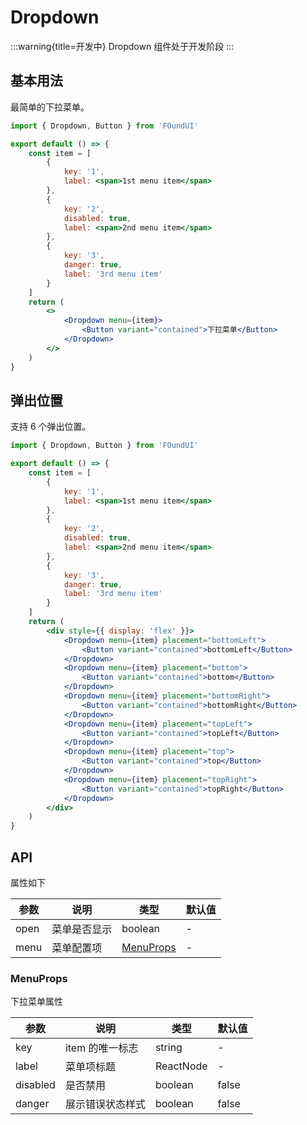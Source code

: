 # Dropdown

:::warning{title=开发中}
Dropdown 组件处于开发阶段
:::

## 基本用法

最简单的下拉菜单。

```jsx
import { Dropdown, Button } from 'FOundUI'

export default () => {
    const item = [
        {
            key: '1',
            label: <span>1st menu item</span>
        },
        {
            key: '2',
            disabled: true,
            label: <span>2nd menu item</span>
        },
        {
            key: '3',
            danger: true,
            label: '3rd menu item'
        }
    ]
    return (
        <>
            <Dropdown menu={item}>
                <Button variant="contained">下拉菜单</Button>
            </Dropdown>
        </>
    )
}
```

## 弹出位置

支持 6 个弹出位置。

```jsx
import { Dropdown, Button } from 'FOundUI'

export default () => {
    const item = [
        {
            key: '1',
            label: <span>1st menu item</span>
        },
        {
            key: '2',
            disabled: true,
            label: <span>2nd menu item</span>
        },
        {
            key: '3',
            danger: true,
            label: '3rd menu item'
        }
    ]
    return (
        <div style={{ display: 'flex' }}>
            <Dropdown menu={item} placement="bottomLeft">
                <Button variant="contained">bottomLeft</Button>
            </Dropdown>
            <Dropdown menu={item} placement="bottom">
                <Button variant="contained">bottom</Button>
            </Dropdown>
            <Dropdown menu={item} placement="bottomRight">
                <Button variant="contained">bottomRight</Button>
            </Dropdown>
            <Dropdown menu={item} placement="topLeft">
                <Button variant="contained">topLeft</Button>
            </Dropdown>
            <Dropdown menu={item} placement="top">
                <Button variant="contained">top</Button>
            </Dropdown>
            <Dropdown menu={item} placement="topRight">
                <Button variant="contained">topRight</Button>
            </Dropdown>
        </div>
    )
}
```

## API

属性如下

<!--
| 参数 | 说明 | 类型 | 默认值 | 版本 |
| --- | --- | --- | --- | --- |
| arrow | 下拉框箭头是否显示 | boolean \| { pointAtCenter: boolean } | false |  |
| autoFocus | 打开后自动聚焦下拉框 | boolean | false | 4.21.0 |
| disabled | 菜单是否禁用 | boolean | - |  |
| destroyPopupOnHide | 关闭后是否销毁 Dropdown | boolean | false |  |
| dropdownRender | 自定义下拉框内容 | (menus: ReactNode) => ReactNode | - | 4.24.0 |
| getPopupContainer | 菜单渲染父节点。默认渲染到 body 上，如果你遇到菜单滚动定位问题，试试修改为滚动的区域，并相对其定位。[示例](https://codepen.io/afc163/pen/zEjNOy?editors=0010) | (triggerNode: HTMLElement) => HTMLElement | () => document.body |  |
| menu | 菜单配置项 | [MenuProps](/components/menu-cn#api) | - | 4.24.0 |
| overlayClassName | 下拉根元素的类名称 | string | - |  |
| overlayStyle | 下拉根元素的样式 | CSSProperties | - |  |
| placement | 菜单弹出位置：`bottom` `bottomLeft` `bottomRight` `top` `topLeft` `topRight` | string | `bottomLeft` |  |
| trigger | 触发下拉的行为, 移动端不支持 hover | Array&lt;`click`\|`hover`\|`contextMenu`> | \[`hover`] |  |
| open | 菜单是否显示，小于 4.23.0 使用 `visible`（[为什么?](/docs/react/faq#弹层类组件为什么要统一至-open-属性)） | boolean | - | 4.23.0 |
| onOpenChange | 菜单显示状态改变时调用，点击菜单按钮导致的消失不会触发。小于 4.23.0 使用 `onVisibleChange`（[为什么?](/docs/react/faq#弹层类组件为什么要统一至-open-属性)） | (open: boolean) => void | - | 4.23.0 | -->

| 参数 | 说明         | 类型                    | 默认值 |
| ---- | ------------ | ----------------------- | ------ |
| open | 菜单是否显示 | boolean                 | -      |
| menu | 菜单配置项   | [MenuProps](#menuprops) | -      |

### MenuProps

下拉菜单属性

| 参数     | 说明             | 类型      | 默认值 |
| -------- | ---------------- | --------- | ------ |
| key      | item 的唯一标志  | string    | -      |
| label    | 菜单项标题       | ReactNode | -      |
| disabled | 是否禁用         | boolean   | false  |
| danger   | 展示错误状态样式 | boolean   | false  |

